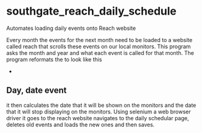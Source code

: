 # southgate_reach_daily_schedule
Automates loading daily events onto Reach website

Every month the events for the next month need to be loaded
to a website called reach that scrolls these events on our 
local monitors. This program asks the month and year and what
each event is called for that month. The program reformats the 
to look like this 

-
Day, date
event
-

it then calculates the date that it will be shown on the monitors and
the date that it will stop displaying on the monitors. Using selenium 
a web browser driver it goes to the reach website navigates to the daily
schedular page, deletes old events and loads the new ones and then saves.
